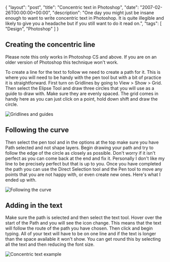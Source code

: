 {
  "layout": "post",
  "title": "Concentric text in Photoshop",
  "date": "2007-02-26T00:00:00+00:00",
  "description": "One day you might just be insane enough to want to write concentric text in Photoshop. It is quite illegible and likely to give you a headache but if you still want to do it read on.",
  "tags": [
    "Design",
    "Photoshop"
  ]
}

## Creating the concentric line

Please note this only works in Photoshop CS and above. If you are on an older version of Photoshop this technique won't work.

To create a line for the text to follow we need to create a path for it. This is where you will need to be handy with the pen tool but with a bit of practice it is straightforward. First turn on Gridlines by going to View > Show > Grid. Then select the Elipse Tool and draw three circles that you will use as a guide to draw with. Make sure they are evenly spaced. The grid comes in handy here as you can just click on a point, hold down shift and draw the circle.

![Gridlines and guides][1] 

## Following the curve

Then select the pen tool and in the options at the top make sure you have Path selected and not shape layers. Begin drawing your path and try to follow the edge of the circle as closely as possible. Don't worry if it isn't perfect as you can come back at the end and fix it. Personally I don't like my line to be precisely perfect but that is up to you. Once you have completed the path you can use the Direct Selection tool and the Pen tool to move any points that you are not happy with, or even create new ones. Here's what I ended up with.

![Following the curve][2] 

## Adding in the text

Make sure the path is selected and then select the text tool. Hover over the start of the Path and you will see the icon change. This means that the text will follow the route of the path you have chosen. Then click and begin typing. All of your text will have to be on one line and if the text is longer than the space available it won't show. You can get round this by selecting all the text and then reducing the font size.

![Concentric text example][3]

 [1]: http://shapeshed.com/images/articles/guide.png 
 [2]: http://shapeshed.com/images/articles/guide_paths.png 
 [3]: http://shapeshed.com/images/articles/concentric_text.png 
